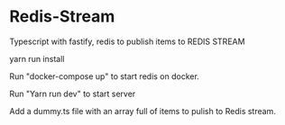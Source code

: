# Redis-Stream

Typescript with fastify, redis to publish items to REDIS STREAM

yarn run install 

Run "docker-compose up" to start redis on docker.

Run "Yarn run dev" to start server

Add a dummy.ts file with an array full of items to pulish to Redis stream.
